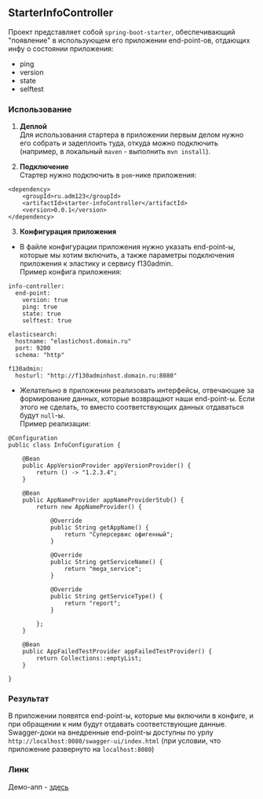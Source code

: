 ## StarterInfoController ##
Проект представляет собой `spring-boot-starter`, обеспечивающий "появление" в использующем его приложении end-point-ов,
отдающих инфу о состоянии приложения:
- ping
- version
- state
- selftest

### Использование ###
1. **Деплой**<br>
Для использования стартера в приложении первым делом нужно его собрать и задеплоить туда, откуда можно подключить
(например, в локальный `maven` - выполнить `mvn install`).

2. **Подключение**<br>
Стартер нужно подключить в `pom`-нике приложения:
```
<dependency>
    <groupId>ru.adm123</groupId>
    <artifactId>starter-infoController</artifactId>
    <version>0.0.1</version>
</dependency>
```
3. **Конфигурация приложения**<br>
- В файле конфигурации приложения нужно указать end-point-ы, которые мы 
хотим включить, а также параметры подключения приложения к эластику и сервису f130admin.<br>
Пример конфига приложения:
```
info-controller:
  end-point:
    version: true
    ping: true
    state: true
    selftest: true

elasticsearch:
  hostname: "elastichost.domain.ru"
  port: 9200
  schema: "http"

f130admin:
  hosturl: "http://f130adminhost.domain.ru:8080"
```
- Желательно в приложении реализовать интерфейсы, отвечающие за формирование данных, которые возвращают наши 
end-point-ы. Если этого не сделать, то вместо соответствующих данных отдаваться будут `null`-ы.<br>
Пример реализации:
```
@Configuration
public class InfoConfiguration {

    @Bean
    public AppVersionProvider appVersionProvider() {
        return () -> "1.2.3.4";
    }

    @Bean
    public AppNameProvider appNameProviderStub() {
        return new AppNameProvider() {

            @Override
            public String getAppName() {
                return "Суперсервис офигенный";
            }

            @Override
            public String getServiceName() {
                return "mega_service";
            }

            @Override
            public String getServiceType() {
                return "report";
            }

        };
    }

    @Bean
    public AppFailedTestProvider appFailedTestProvider() {
        return Collections::emptyList;
    }

}
```
### Результат ###
В приложении появятся end-point-ы, которые мы включили в конфиге, и при обращении к ним будут отдавать 
соответствующие данные.<br>
Swagger-доки на внедренные end-point-ы доступны по урлу `http://localhost:8080/swagger-ui/index.html` (при условии, 
что приложение развернуто на `localhost:8080`)

### Линк ###
Демо-апп - [здесь](https://github.com/Adm123Git/starterDemo)
